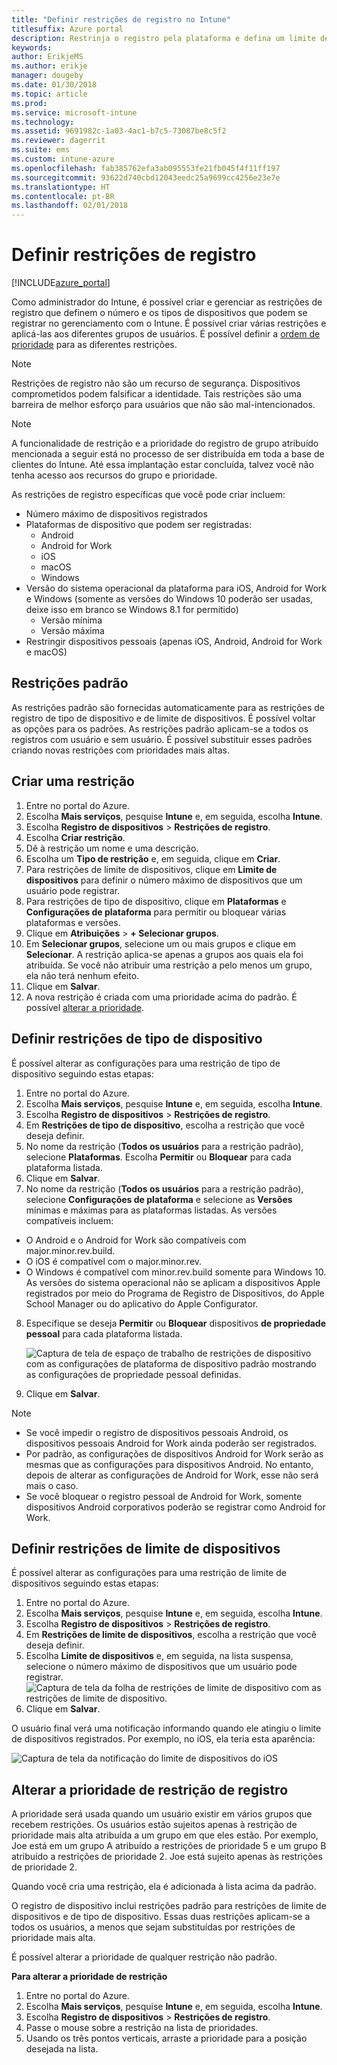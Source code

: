 ```yaml
---
title: "Definir restrições de registro no Intune"
titlesuffix: Azure portal
description: Restrinja o registro pela plataforma e defina um limite de registro de dispositivo no Intune. "
keywords: 
author: ErikjeMS
ms.author: erikje
manager: dougeby
ms.date: 01/30/2018
ms.topic: article
ms.prod: 
ms.service: microsoft-intune
ms.technology: 
ms.assetid: 9691982c-1a03-4ac1-b7c5-73087be8c5f2
ms.reviewer: dagerrit
ms.suite: ems
ms.custom: intune-azure
ms.openlocfilehash: fab385762efa3ab095553fe21fb045f4f11ff197
ms.sourcegitcommit: 93622d740cbd12043eedc25a9699cc4256e23e7e
ms.translationtype: HT
ms.contentlocale: pt-BR
ms.lasthandoff: 02/01/2018
---
```

# <a name="set-enrollment-restrictions"></a>Definir restrições de registro

[!INCLUDE[azure_portal](./includes/azure_portal.md)]

Como administrador do Intune, é possível criar e gerenciar as restrições de registro que definem o número e os tipos de dispositivos que podem se registrar no gerenciamento com o Intune. É possível criar várias restrições e aplicá-las aos diferentes grupos de usuários. É possível definir a [ordem de prioridade](#change-enrollment-restriction-priority) para as diferentes restrições.

>[!NOTE]
>Restrições de registro não são um recurso de segurança. Dispositivos comprometidos podem falsificar a identidade. Tais restrições são uma barreira de melhor esforço para usuários que não são mal-intencionados.

>[!NOTE]
>A funcionalidade de restrição e a prioridade do registro de grupo atribuído mencionada a seguir está no processo de ser distribuída em toda a base de clientes do Intune. Até essa implantação estar concluída, talvez você não tenha acesso aos recursos do grupo e prioridade.

As restrições de registro específicas que você pode criar incluem:

- Número máximo de dispositivos registrados
- Plataformas de dispositivo que podem ser registradas:
  - Android
  - Android for Work
  - iOS
  - macOS
  - Windows
- Versão do sistema operacional da plataforma para iOS, Android for Work e Windows (somente as versões do Windows 10 poderão ser usadas, deixe isso em branco se Windows 8.1 for permitido)
  - Versão mínima
  - Versão máxima
- Restringir dispositivos pessoais (apenas iOS, Android, Android for Work e macOS)

## <a name="default-restrictions"></a>Restrições padrão

As restrições padrão são fornecidas automaticamente para as restrições de registro de tipo de dispositivo e de limite de dispositivos. É possível voltar as opções para os padrões. As restrições padrão aplicam-se a todos os registros com usuário e sem usuário. É possível substituir esses padrões criando novas restrições com prioridades mais altas.

## <a name="create-a-restriction"></a>Criar uma restrição

1. Entre no portal do Azure.
2. Escolha **Mais serviços**, pesquise **Intune** e, em seguida, escolha **Intune**.
3. Escolha **Registro de dispositivos** > **Restrições de registro**.
4. Escolha **Criar restrição**.
5. Dê à restrição um nome e uma descrição.
6. Escolha um **Tipo de restrição** e, em seguida, clique em **Criar**.
7. Para restrições de limite de dispositivos, clique em **Limite de dispositivos** para definir o número máximo de dispositivos que um usuário pode registrar.
8. Para restrições de tipo de dispositivo, clique em **Plataformas** e **Configurações de plataforma** para permitir ou bloquear várias plataformas e versões.
9. Clique em **Atribuições** > **+ Selecionar grupos**.
10. Em **Selecionar grupos**, selecione um ou mais grupos e clique em **Selecionar**. A restrição aplica-se apenas a grupos aos quais ela foi atribuída. Se você não atribuir uma restrição a pelo menos um grupo, ela não terá nenhum efeito.
11. Clique em **Salvar**.
12. A nova restrição é criada com uma prioridade acima do padrão. É possível [alterar a prioridade](#change-enrollment-restriction-priority).

## <a name="set-device-type-restrictions"></a>Definir restrições de tipo de dispositivo

É possível alterar as configurações para uma restrição de tipo de dispositivo seguindo estas etapas:

1. Entre no portal do Azure.
2. Escolha **Mais serviços**, pesquise **Intune** e, em seguida, escolha **Intune**.
3. Escolha **Registro de dispositivos** > **Restrições de registro**.
4. Em **Restrições de tipo de dispositivo**, escolha a restrição que você deseja definir.
5. No nome da restrição (**Todos os usuários** para a restrição padrão), selecione **Plataformas**. Escolha **Permitir** ou **Bloquear** para cada plataforma listada.
6. Clique em **Salvar**.
7. No nome da restrição (**Todos os usuários** para a restrição padrão), selecione **Configurações de plataforma** e selecione as **Versões** mínimas e máximas para as plataformas listadas. As versões compatíveis incluem:
  - O Android e o Android for Work são compatíveis com major.minor.rev.build.
  - O iOS é compatível com o major.minor.rev.
  - O Windows é compatível com minor.rev.build somente para Windows 10.
  As versões do sistema operacional não se aplicam a dispositivos Apple registrados por meio do Programa de Registro de Dispositivos, do Apple School Manager ou do aplicativo do Apple Configurator.
8. Especifique se deseja **Permitir** ou **Bloquear** dispositivos **de propriedade pessoal** para cada plataforma listada.

    ![Captura de tela de espaço de trabalho de restrições de dispositivo com as configurações de plataforma de dispositivo padrão mostrando as configurações de propriedade pessoal definidas.](media/device-restrictions-platform-configurations.png)
9. Clique em **Salvar**.

>[!NOTE]
>- Se você impedir o registro de dispositivos pessoais Android, os dispositivos pessoais Android for Work ainda poderão ser registrados.
>- Por padrão, as configurações de dispositivos Android for Work serão as mesmas que as configurações para dispositivos Android. No entanto, depois de alterar as configurações de Android for Work, esse não será mais o caso.
>- Se você bloquear o registro pessoal de Android for Work, somente dispositivos Android corporativos poderão se registrar como Android for Work.

## <a name="set-device-limit-restrictions"></a>Definir restrições de limite de dispositivos

É possível alterar as configurações para uma restrição de limite de dispositivos seguindo estas etapas:

1. Entre no portal do Azure.
2. Escolha **Mais serviços**, pesquise **Intune** e, em seguida, escolha **Intune**.
3. Escolha **Registro de dispositivos** > **Restrições de registro**.
4. Em **Restrições de limite de dispositivos**, escolha a restrição que você deseja definir.
5. Escolha **Limite de dispositivos** e, em seguida, na lista suspensa, selecione o número máximo de dispositivos que um usuário pode registrar.
    ![Captura de tela da folha de restrições de limite de dispositivo com as restrições de limite de dispositivo.](./media/device-restrictions-limit.png)
6. Clique em **Salvar**.

O usuário final verá uma notificação informando quando ele atingiu o limite de dispositivos registrados. Por exemplo, no iOS, ela teria esta aparência:

![Captura de tela da notificação do limite de dispositivos do iOS](./media/enrollment-restrictions-ios-set-limit-notification.png)

## <a name="change-enrollment-restriction-priority"></a>Alterar a prioridade de restrição de registro

A prioridade será usada quando um usuário existir em vários grupos que recebem restrições. Os usuários estão sujeitos apenas à restrição de prioridade mais alta atribuída a um grupo em que eles estão. Por exemplo, Joe está em um grupo A atribuído a restrições de prioridade 5 e um grupo B atribuído a restrições de prioridade 2. Joe está sujeito apenas às restrições de prioridade 2.

Quando você cria uma restrição, ela é adicionada à lista acima da padrão.

O registro de dispositivo inclui restrições padrão para restrições de limite de dispositivos e de tipo de dispositivo. Essas duas restrições aplicam-se a todos os usuários, a menos que sejam substituídas por restrições de prioridade mais alta.

É possível alterar a prioridade de qualquer restrição não padrão.

**Para alterar a prioridade de restrição**

1. Entre no portal do Azure.
2. Escolha **Mais serviços**, pesquise **Intune** e, em seguida, escolha **Intune**.
3. Escolha **Registro de dispositivos** > **Restrições de registro**.
4. Passe o mouse sobre a restrição na lista de prioridades.
5. Usando os três pontos verticais, arraste a prioridade para a posição desejada na lista.
